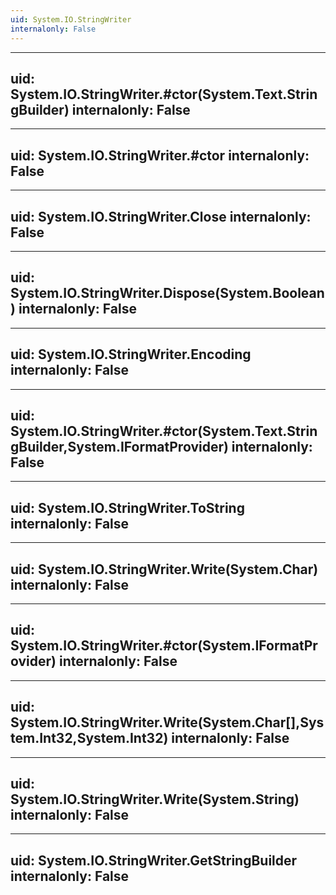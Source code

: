 ```yaml
---
uid: System.IO.StringWriter
internalonly: False
---
```


---
uid: System.IO.StringWriter.#ctor(System.Text.StringBuilder)
internalonly: False
---

---
uid: System.IO.StringWriter.#ctor
internalonly: False
---

---
uid: System.IO.StringWriter.Close
internalonly: False
---

---
uid: System.IO.StringWriter.Dispose(System.Boolean)
internalonly: False
---

---
uid: System.IO.StringWriter.Encoding
internalonly: False
---

---
uid: System.IO.StringWriter.#ctor(System.Text.StringBuilder,System.IFormatProvider)
internalonly: False
---

---
uid: System.IO.StringWriter.ToString
internalonly: False
---

---
uid: System.IO.StringWriter.Write(System.Char)
internalonly: False
---

---
uid: System.IO.StringWriter.#ctor(System.IFormatProvider)
internalonly: False
---

---
uid: System.IO.StringWriter.Write(System.Char[],System.Int32,System.Int32)
internalonly: False
---

---
uid: System.IO.StringWriter.Write(System.String)
internalonly: False
---

---
uid: System.IO.StringWriter.GetStringBuilder
internalonly: False
---
